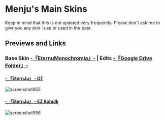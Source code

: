 # Menju's Main Skins
Keep in mind that this is not updated very frequently. Please don't ask me to give you any skin I use or used in the past.  
## Previews and Links  
### Base Skin [-『EternuMonochromia』-](http://skin.eternum.live/) | Edits [-『Google Drive Folder』-](https://drive.google.com/drive/folders/1kOCR5cvOe69sSQIiue7iJXYZVe9fXG-T?usp=sharing)

#### [- 『EternJu』 - DT](https://drive.google.com/file/d/1q8Wnfx8qZlGByq2BO9WLE8YXA-DpEEwD/view?usp=sharing)  
![screenshot955](https://user-images.githubusercontent.com/115947237/198083484-5e8749bf-7803-426b-a71a-6fe820ebe595.png)  

#### [- 『EternJu』 - EZ Rohulk](https://drive.google.com/file/d/15rw47NYS2VimbJw2VZdRyJt4CfgA6lcs/view?usp=sharing)  
![screenshot956](https://user-images.githubusercontent.com/115947237/198083803-28b30ab3-5a4e-45f5-894e-f112fe70814d.png)  


